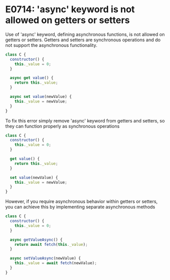 # E0714: 'async' keyword is not allowed on getters or setters

Use of 'async' keyword, defining asynchronous functions, is not allowed on getters or setters.
Getters and setters are synchronous operations and do not support the asynchronous functionality.


```javascript
class C {
  constructor() {
    this._value = 0;
  }

  async get value() {
    return this._value;
  }

  async set value(newValue) {
    this._value = newValue;
  }
}
```

To fix this error simply remove 'async' keyword from getters and setters, 
so they can function properly as synchronous operations


```javascript
class C {
  constructor() {
    this._value = 0;
  }

  get value() {
    return this._value;
  }

  set value(newValue) {
    this._value = newValue;
  }
}
```

However, if you require asynchronous behavior within getters or setters, 
you can achieve this by implementing separate asynchronous methods


```javascript
class C {
  constructor() {
    this._value = 0;
  }

  async getValueAsync() {
    return await fetch(this._value);
  }

  async setValueAsync(newValue) {
    this._value = await fetch(newValue);
  }
}
```
